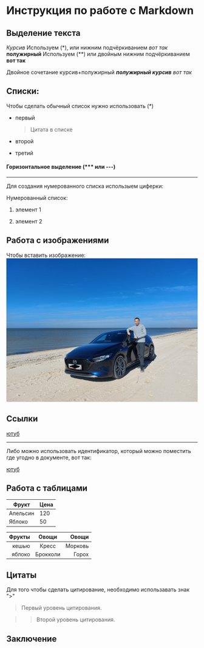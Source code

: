 # Инструкция по работе с Markdown

## Выделение текста

*Курсив*  Используем (*), или нижним подчёркиванием _вот так_
**полужирный** Используем (**) или двойным нижним подчёркиванием __вот так__

Двойное сочетание курсив+полужирный *__полужирный курсив__ вот так*

## Списки:

Чтобы сделать обычный список нужно использовать (*)

* первый

    >Цитата в списке

* второй
* третий

#### Горизонтальное выделение (*** или ---)
---

Для создания нумерованного списка использыем циферки:

Нумерованный список:

1) элемент 1

2) элемент 2


## Работа с изображениями

Чтобы вставить изображение:
![Привет, это тачка](20221008_120641.jpg)

## Ссылки

[ютуб](http://youtube.com/ "Необязательная подсказка")

---

Либо можно использовать идентификатор, который можно поместить где угодно в документе, вот так: 

[ютуб]: http://youtube.com/ "Необязательная подсказка"

[ютуб]


## Работа с таблицами

| Фрукт | Цена |
|---|---|
|Апельсин|120|
|Яблоко|50|


| Фрукты  | Овощи | Овощи |
| ---:    | :----:    | ---:    |
| кешью    | Кресс   | Морковь |
| яблоко    | Брокколи | Горох |



## Цитаты

Для того чтобы сделать цитирование, необходимо использавать знак ">"

>Первый уровень цитирования.

>>Второй уровень цитирования.



## Заключение